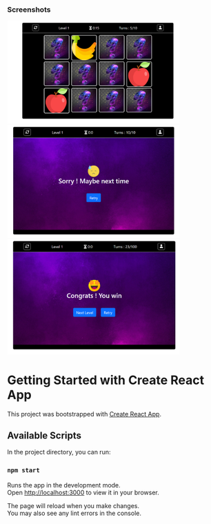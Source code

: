 ### Screenshots
<img src='https://github.com/TarikArs/memroy-game/blob/master/public/img/icons/cap1.png' width="400" />
<img src='https://github.com/TarikArs/memroy-game/blob/master/public/img/icons/cap2.png' width="400" />
<img src='https://github.com/TarikArs/memroy-game/blob/master/public/img/icons/cap3.png' width="400" />


# Getting Started with Create React App

This project was bootstrapped with [Create React App](https://github.com/facebook/create-react-app).

## Available Scripts

In the project directory, you can run:

### `npm start`

Runs the app in the development mode.\
Open [http://localhost:3000](http://localhost:3000) to view it in your browser.

The page will reload when you make changes.\
You may also see any lint errors in the console.


